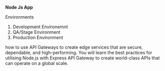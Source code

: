 <strong>Node Js App </strong>

Environments
1. Development Environemnt
2. QA/Stage Environment
3. Production Environment


how to use API Gateways to create edge services that are secure, dependable, and high-performing. You will learn the best practices for utilising Node.js with Express API Gateway to create world-class APIs that can operate on a global scale.</p>
